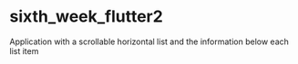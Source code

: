 # sixth_week_flutter2
Application with a scrollable horizontal list and the information below each list item
